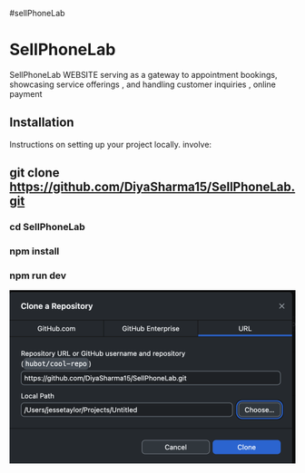 #sellPhoneLab

# SellPhoneLab

SellPhoneLab WEBSITE serving as a gateway to appointment bookings, showcasing service offerings , and handling customer inquiries , online payment

## Installation

Instructions on setting up your project locally. involve:

## git clone https://github.com/DiyaSharma15/SellPhoneLab.git

### cd SellPhoneLab

### npm install

### npm run dev

![Image](public/assets/images/readme/gitclone.png)
